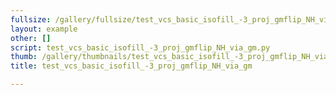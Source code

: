 ```yaml
---
fullsize: /gallery/fullsize/test_vcs_basic_isofill_-3_proj_gmflip_NH_via_gm.png
layout: example
other: []
script: test_vcs_basic_isofill_-3_proj_gmflip_NH_via_gm.py
thumb: /gallery/thumbnails/test_vcs_basic_isofill_-3_proj_gmflip_NH_via_gm.png
title: test_vcs_basic_isofill_-3_proj_gmflip_NH_via_gm

---
```

